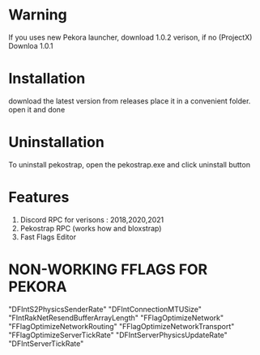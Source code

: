 # Warning
If you uses new Pekora launcher, download 1.0.2 verison, if no (ProjectX) Downloa 1.0.1

# Installation
download the latest version from releases place it in a convenient folder. open it and done

# Uninstallation
To uninstall pekostrap, open the pekostrap.exe and click uninstall button

# Features 
1. Discord RPC for verisons : 2018,2020,2021
2. Pekostrap RPC (works how and bloxstrap)
3. Fast Flags Editor



# NON-WORKING FFLAGS FOR PEKORA
  "DFIntS2PhysicsSenderRate"
  "DFIntConnectionMTUSize"
  "FIntRakNetResendBufferArrayLength"
  "FFlagOptimizeNetwork"
  "FFlagOptimizeNetworkRouting"
  "FFlagOptimizeNetworkTransport"
  "FFlagOptimizeServerTickRate"
  "DFIntServerPhysicsUpdateRate"
  "DFIntServerTickRate"
